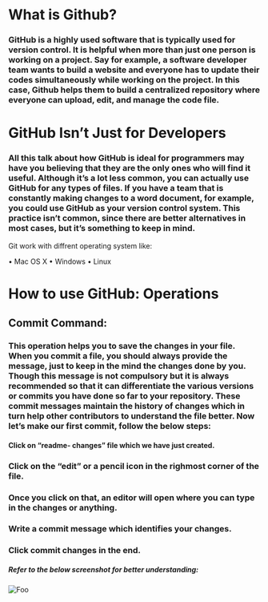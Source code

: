 # What is Github?

### GitHub is a highly used software that is typically used for version control. It is helpful when more than just one person is working on a project. Say for example, a    software developer team wants to build a website and everyone has to update their codes simultaneously while working on the project. In this case, Github helps them to build a centralized repository where everyone can upload, edit, and manage the code file.


# GitHub Isn’t Just for Developers

### All this talk about how GitHub is ideal for programmers may have you believing that they are the only ones who will find it useful. Although it’s a lot less common, you can actually use GitHub for any types of files. If you have a team that is constantly making changes to a word document, for example,  you could use GitHub as your version control system. This practice isn’t common, since there are better alternatives in most cases, but it’s something to keep in mind.

  Git work with diffrent operating system like:

•	Mac OS X
•	Windows
•	Linux
	
 # How to use GitHub: Operations

## Commit Command:

### This operation helps you to save the changes in your file. When you commit a file,    you should always provide the message, just to keep in the mind the changes done by you. Though this message is not compulsory but it is always recommended so that it can differentiate the various versions or commits you have done so far to your repository. These commit messages maintain the history of changes which in turn help other contributors to understand the file better. Now let’s make our first commit, follow the below steps:
 
####      Click on “readme- changes” file which we have just created.
 ###     	Click on the “edit” or a pencil icon in the righmost corner of the file.
 ###     	Once you click on that, an editor will open where you can type in the changes or anything.  
 ###     	Write a commit message which identifies your changes.
 ###     	Click commit changes in the end. 


##### Refer to the below screenshot for better understanding:
![Foo](https://d1jnx9ba8s6j9r.cloudfront.net/blog/wp-content/uploads/2017/11/Commit-how-to-use-github-Edureka.png)


